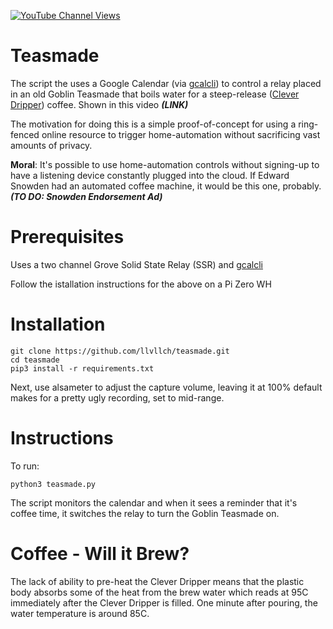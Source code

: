 [![YouTube Channel Views](https://img.shields.io/youtube/channel/views/UCz5BOU9J9pB_O0B8-rDjCWQ?label=YouTube&style=social)](https://www.youtube.com/channel/UCz5BOU9J9pB_O0B8-rDjCWQ)

# Teasmade

The script the uses a Google Calendar (via [gcalcli](https://github.com/insanum/gcalcli)) to control a relay placed in an old Goblin Teasmade that boils water for a steep-release ([Clever Dripper](https://library.sweetmarias.com/clever-coffee-dripper-a-full-immersion-brewing-method/)) coffee. Shown in this video ***(LINK)***

The motivation for doing this is a simple proof-of-concept for using a ring-fenced online resource to trigger home-automation without sacrificing vast amounts of privacy. 

**Moral**: It's possible to use home-automation controls without signing-up to have a listening device constantly plugged into the cloud. If Edward Snowden had an automated coffee machine, it would be this one, probably. ***(TO DO: Snowden Endorsement Ad)***

# Prerequisites

Uses a two channel Grove Solid State Relay (SSR) and [gcalcli](https://github.com/insanum/gcalcli)

Follow the istallation instructions for the above on a Pi Zero WH

# Installation

```
git clone https://github.com/llvllch/teasmade.git
cd teasmade
pip3 install -r requirements.txt
```
Next, use alsameter to adjust the capture volume, leaving it at 100% default makes for a pretty ugly recording, set to mid-range.
# Instructions

To run:
```
python3 teasmade.py
```
The script monitors the calendar and when it sees a reminder that it's coffee time, it switches the relay to turn the Goblin Teasmade on.

# Coffee - Will it Brew?

The lack of ability to pre-heat the Clever Dripper means that the plastic body absorbs some of the heat from the brew water which reads at 95C immediately after  the Clever Dripper is filled. One minute after pouring, the water temperature is around 85C. 
